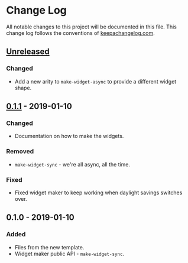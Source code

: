 # Change Log
All notable changes to this project will be documented in this file. This change log follows the conventions of [keepachangelog.com](http://keepachangelog.com/).

## [Unreleased]
### Changed
- Add a new arity to `make-widget-async` to provide a different widget shape.

## [0.1.1] - 2019-01-10
### Changed
- Documentation on how to make the widgets.

### Removed
- `make-widget-sync` - we're all async, all the time.

### Fixed
- Fixed widget maker to keep working when daylight savings switches over.

## 0.1.0 - 2019-01-10
### Added
- Files from the new template.
- Widget maker public API - `make-widget-sync`.

[Unreleased]: https://github.com/your-name/tex-kata/compare/0.1.1...HEAD
[0.1.1]: https://github.com/your-name/tex-kata/compare/0.1.0...0.1.1
